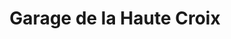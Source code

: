 ---
title: "Garage de la Haute Croix"
url: /meung-sur-loire/garage-de-la-haute-croix/
shop: réparation de voitures
---
